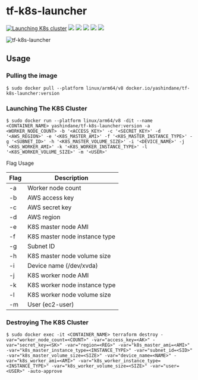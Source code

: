 # tf-k8s-launcher

[![Launching K8s cluster](https://github.com/YashIndane/tf-k8s-launcher/actions/workflows/k8s_cluster_launch.yml/badge.svg)](https://github.com/YashIndane/tf-k8s-launcher/actions/workflows/k8s_cluster_launch.yml) ![](https://img.shields.io/badge/Ansible-black?logo=ansible&logoColor=white) ![](https://img.shields.io/badge/AWS-yellow?logo=amazon&logoColor=white) ![](https://img.shields.io/badge/Terraform-purple?logo=terraform&logoColor=white) ![](https://img.shields.io/badge/Kubernetes-blue?logo=kubernetes&logoColor=white) ![](https://img.shields.io/badge/License-MIT-pink)

![tf-k8s-launcher](https://github.com/YashIndane/tf-k8s-launcher/assets/53041219/ae1d6f35-9ce0-4904-bc4e-ae74a9c6168e)

## Usage

### Pulling the image
```
$ sudo docker pull --platform linux/arm64/v8 docker.io/yashindane/tf-k8s-launcher:version
```

### Launching The K8S Cluster
```
$ sudo docker run --platform linux/arm64/v8 -dit --name <CONTAINER_NAME> yashindane/tf-k8s-launcher:version -a <WORKER_NODE_COUNT> -b '<ACCESS_KEY>' -c '<SECRET_KEY>' -d '<AWS_REGION>' -e '<K8S_MASTER_AMI>' -f '<K8S_MASTER_INSTANCE_TYPE>' -g '<SUBNET_ID>' -h '<K8S_MASTER_VOLUME_SIZE>' -i '<DEVICE_NAME>' -j '<K8S_WORKER_AMI>' -k '<K8S_WORKER_INSTANCE_TYPE>' -l '<K8S_WORKER_VOLUME_SIZE>' -m '<USER>'
```

Flag Usage

| Flag | Description |
| --- | --- |
| -a | Worker node count |
| -b | AWS access key |
| -c | AWS secret key |
| -d | AWS region |
| -e | K8S master node AMI |
| -f | K8S master node instance type |
| -g | Subnet ID |
| -h | K8S master node volume size |
| -i | Device name (/dev/xvda) |
| -j | K8S worker node AMI |
| -k | K8S worker node instance type |
| -l | K8S worker node volume size | 
| -m | User (ec2-user) |

### Destroying The K8S Cluster
```
$ sudo docker exec -it <CONTAINER_NAME> terraform destroy -var="worker_node_count=<COUNT>" -var="access_key=<AK>" -var="secret_key=<SK>" -var="region=<REG>" -var="k8s_master_ami=<AMI>" -var="k8s_master_instance_type=<INSTANCE_TYPE>" -var="subnet_id=<SID>" -var="k8s_master_volume_size=<SIZE>" -var="device_name=<NAME>" -var="k8s_worker_ami=<AMI>" -var="k8s_worker_instance_type=<INSTANCE_TYPE>" -var="k8s_worker_volume_size=<SIZE>" -var="user=<USER>" -auto-approve
```


